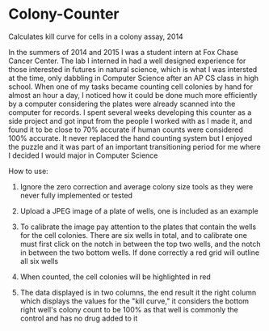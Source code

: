 # Colony-Counter
Calculates kill curve for cells in a colony assay, 2014

In the summers of 2014 and 2015 I was a student intern at Fox Chase Cancer Center. The lab I interned in had a well designed experience for those interested in futures in natural science, which is what I was intersted at the time, only dabbling in Computer Science after an AP CS class in high school. When one of my tasks became counting cell colonies by hand for almost an hour a day, I noticed how it could be done much more efficiently by a computer considering the plates were already scanned into the computer for records. I spent several weeks developing this counter as a side project and got input from the people I worked with as I made it, and found it to be close to 70% accurate if human counts were considered 100% accurate. It never replaced the hand counting system but I enjoyed the puzzle and it was part of an important transitioning period for me where I decided I would major in Computer Science

How to use:

1) Ignore the zero correction and average colony size tools as they were never fully implemented or tested

2) Upload a JPEG image of a plate of wells, one is included as an example

3) To calibrate the image pay attention to the plates that contain the wells for the cell colonies. There are six wells in total, and to calibrate one must first click on the notch in between the top two wells, and the notch in between the two bottom wells. If done correctly a red grid will outline all six wells

4) When counted, the cell colonies will be highlighted in red

5) The data displayed is in two columns, the end result it the right column which displays the values for the "kill curve," it considers the bottom right well's colony count to be 100% as that well is commonly the control and has no drug added to it
